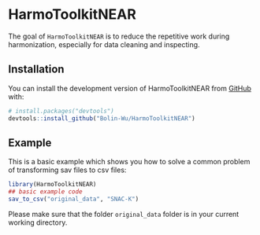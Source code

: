 
<!-- README.md is generated from README.Rmd. Please edit that file -->

# HarmoToolkitNEAR

<!-- badges: start -->
<!-- badges: end -->

The goal of `HarmoToolkitNEAR` is to reduce the repetitive work during
harmonization, especially for data cleaning and inspecting.

## Installation

You can install the development version of HarmoToolkitNEAR from
[GitHub](https://github.com/) with:

``` r
# install.packages("devtools")
devtools::install_github("Bolin-Wu/HarmoToolkitNEAR")
```

## Example

This is a basic example which shows you how to solve a common problem of
transforming sav files to csv files:

``` r
library(HarmoToolkitNEAR)
## basic example code
sav_to_csv("original_data", "SNAC-K")
```

Please make sure that the folder `original_data` folder is in your
current working directory.
